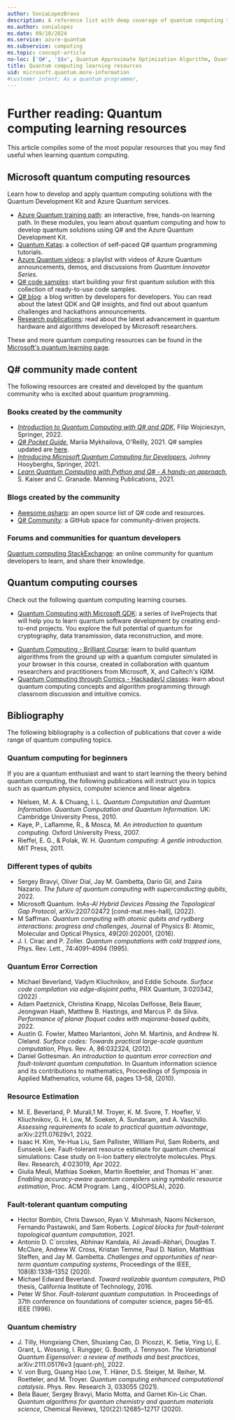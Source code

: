 ```yaml
---
author: SoniaLopezBravo
description: A reference list with deep coverage of quantum computing topics if you want to learn more about quantum computer programming.
ms.author: sonialopez
ms.date: 09/10/2024
ms.service: azure-quantum
ms.subservice: computing
ms.topic: concept-article
no-loc: ['Q#', '$$v', Quantum Approximate Optimization Algorithm, Quantum Development Kit]
title: Quantum computing learning resources
uid: microsoft.quantum.more-information
#customer intent: As a quantum programmer, 
---
```


# Further reading: Quantum computing learning resources

This article compiles some of the most popular resources that you may find useful when learning quantum computing. 

## Microsoft quantum computing resources

Learn how to develop and apply quantum computing solutions with the Quantum Development Kit and Azure Quantum services.

* [Azure Quantum training path](/training/paths/quantum-computing-fundamentals/): an interactive, free, hands-on learning path. In these modules, you learn about quantum computing and how to develop quantum solutions using Q# and the Azure Quantum Development Kit.
* [Quantum Katas](https://quantum.microsoft.com/tools/quantum-katas): a collection of self-paced Q# quantum programming tutorials.
* [Azure Quantum videos](https://quantum.microsoft.com/insights/education): a playlist with videos of Azure Quantum announcements, demos, and discussions from *Quantum Innovator Series*.
* [Q# code samples](https://github.com/microsoft/qsharp/tree/main/samples): start building your first quantum solution with this collection of ready-to-use code samples.
* [Q# blog](https://devblogs.microsoft.com/qsharp/): a blog written by developers for developers. You can read about the latest QDK and Q# insights, and find out about quantum challenges and hackathons announcements.
* [Research publications](https://www.microsoft.com/research/research-area/quantum-computing/?facet%5Btax%5D%5Bmsr-content-type%5D[]=3&facet%5Btax%5D%5Bmsr-research-area%5D[]=243138&sort_by=most-recent): read about the latest advancement in quantum hardware and algorithms developed by Microsoft researchers.

These and more quantum computing resources can be found in the [Microsoft's quantum learning page](https://azure.microsoft.com/resources/quantum-computing/).

## Q# community made content

The following resources are created and developed by the quantum community who is excited about quantum programming.

### Books created by the community

* [*Introduction to Quantum Computing with Q# and QDK*](https://link.springer.com/book/10.1007/978-3-030-99379-5), Filip Wojcieszyn, Springer, 2022.
* [*Q# Pocket Guide*](https://www.oreilly.com/library/view/q-pocket-guide/9781098108854/), Mariia Mykhailova, O'Reilly, 2021. Q# samples updated are [here](https://github.com/tcNickolas/q-sharp-pocket-guide-samples/tree/qdk1.0?tab=readme-ov-file).
* [*Introducing Microsoft Quantum Computing for Developers*](https://link.springer.com/book/10.1007/978-1-4842-7246-6), Johnny Hooyberghs, Springer, 2021.
* [*Learn Quantum Computing with Python and Q# - A hands-on approach*](https://www.manning.com/books/learn-quantum-computing-with-python-and-q-sharp), S. Kaiser and C. Granade. Manning Publications, 2021.

### Blogs created by the community

* [Awesome qsharp](https://github.com/ebraminio/awesome-qsharp/): an open source list of Q# code and resources.
* [Q# Community](https://github.com/qsharp-community): a GitHub space for community-driven projects.

### Forums and communities for quantum developers

[Quantum computing StackExchange](https://quantumcomputing.stackexchange.com/questions/tagged/q%23): an online community for quantum developers to learn, and share their knowledge.

## Quantum computing courses

Check out the following quantum computing learning courses.

* [Quantum Computing with Microsoft QDK](https://www.manning.com/liveprojectseries/quantum-computing-with-microsoft-qdk): a series of liveProjects that will help you to learn quantum software development by creating end-to-end projects. You explore the full potential of quantum for cryptography, data transmission, data reconstruction, and more. 
+ [Quantum Computing - Brilliant Course](https://brilliant.org/courses/quantum-computing/): learn to build quantum algorithms from the ground up with a quantum computer simulated in your browser in this course, created in collaboration with quantum researchers and practitioners from Microsoft, X, and Caltech's IQIM.
+ [Quantum Computing through Comics - HackadayU classes](https://hackaday.io/project/168554-introduction-to-quantum-computing): learn about quantum computing concepts and algorithm programming through classroom discussion and intuitive comics.

## Bibliography 

The following bibliography is a collection of publications that cover a wide range of quantum computing topics.

### Quantum computing for beginners 

If you are a quantum enthusiast and want to start learning the theory behind quantum computing, the following publications will instruct you in topics such as quantum physics, computer science and linear algebra. 

* Nielsen, M. A. & Chuang, I. L. *Quantum Computation and Quantum Information. Quantum Computation and Quantum Information.* UK: Cambridge University Press, 2010.
* Kaye, P., Laﬂamme, R., & Mosca, M. *An introduction to quantum computing.* Oxford University Press, 2007.
* Rieﬀel, E. G., & Polak, W. H. *Quantum computing: A gentle introduction.* MIT Press, 2011.

### Different types of qubits

* Sergey Bravyi, Oliver Dial, Jay M. Gambetta, Dario Gil, and Zaira Nazario. *The future of quantum computing with superconducting qubits*, 2022.
* Microsoft Quantum. *InAs-Al Hybrid Devices Passing the Topological Gap Protocol*, arXiv:2207.02472 [cond-mat.mes-hall], (2022).
* M Saffman. *Quantum computing with atomic qubits and rydberg interactions: progress and challenges*, Journal of Physics B: Atomic, Molecular and Optical Physics, 49(20):202001, (2016).
* J. I. Cirac and P. Zoller. *Quantum computations with cold trapped ions*, Phys. Rev. Lett., 74:4091–4094 (1995).

### Quantum Error Correction

* Michael Beverland, Vadym Kliuchnikov, and Eddie Schoute. *Surface code compilation via edge-disjoint paths*, PRX Quantum, 3:020342, (2022) .
* Adam Paetznick, Christina Knapp, Nicolas Delfosse, Bela Bauer, Jeongwan Haah, Matthew B. Hastings, and Marcus P. da Silva. *Performance of planar floquet codes with majorana-based qubits*, 2022.
* Austin G. Fowler, Matteo Mariantoni, John M. Martinis, and Andrew N. Cleland. *Surface codes: Towards practical large-scale quantum computation*, Phys. Rev. A, 86:032324, (2012).
* Daniel Gottesman. *An introduction to quantum error correction and fault-tolerant quantum computation*. In Quantum information science and its contributions to mathematics, Proceedings of Symposia in Applied Mathematics, volume 68, pages 13–58, (2010).

### Resource Estimation

* M. E. Beverland, P. Murali,1 M. Troyer, K. M. Svore, T. Hoefler, V. Kliuchnikov, G. H. Low, M. Soeken, A. Sundaram, and A. Vaschillo. *Assessing requirements to scale to practical quantum advantage*, arXiv:2211.07629v1, 2022.
*  Isaac H. Kim, Ye-Hua Liu, Sam Pallister, William Pol, Sam Roberts, and Eunseok Lee. Fault-tolerant
resource estimate for quantum chemical simulations: Case study on li-ion battery electrolyte molecules.
Phys. Rev. Research, 4:023019, Apr 2022.
* Giulia Meuli, Mathias Soeken, Martin Roetteler, and Thomas H¨aner. *Enabling accuracy-aware quantum compilers using symbolic resource estimation*, Proc. ACM Program. Lang., 4(OOPSLA), 2020.

### Fault-tolerant quantum computing

* Hector Bombin, Chris Dawson, Ryan V. Mishmash, Naomi Nickerson, Fernando Pastawski, and Sam Roberts. *Logical blocks for fault-tolerant topological quantum computation*, 2021.
* Antonio D. C´orcoles, Abhinav Kandala, Ali Javadi-Abhari, Douglas T. McClure, Andrew W. Cross, Kristan Temme, Paul D. Nation, Matthias Steffen, and Jay M. Gambetta. *Challenges and opportunities of near-term quantum computing systems*, Proceedings of the IEEE, 108(8):1338–1352 (2020).
*  Michael Edward Beverland. *Toward realizable quantum computers*, PhD thesis, California Institute of Technology, 2016.
* Peter W Shor. *Fault-tolerant quantum computation*. In Proceedings of 37th conference on foundations of computer science, pages 56–65. IEEE (1996).

### Quantum chemistry

* J. Tilly, Hongxiang Chen, Shuxiang Cao, D. Picozzi, K. Setia, Ying Li, E. Grant, L. Wossnig, I. Rungger, G. Booth, J. Tennyson. *The Variational Quantum Eigensolver: a review of methods and best practices*, arXiv:2111.05176v3 [quant-ph], 2022.
* V. von Burg, Guang Hao Low, T. Häner, D.S. Steiger, M. Reiher, M. Roetteler, and M. Troyer. *Quantum computing enhanced computational catalysis*. Phys. Rev. Research 3, 033055 (2021).
* Bela Bauer, Sergey Bravyi, Mario Motta, and Garnet Kin-Lic Chan. *Quantum algorithms for quantum chemistry and quantum materials science*, Chemical Reviews, 120(22):12685–12717 (2020).







